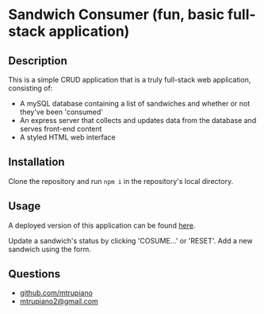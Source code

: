 # Sandwich Consumer (fun, basic full-stack application)

## Description
This is a simple CRUD application that is a truly full-stack web application, consisting of:  

 - A mySQL database containing a list of sandwiches and whether or not they've been 'consumed'
 - An express server that collects and updates data from the database and serves front-end content
 - A styled HTML web interface

## Installation
Clone the repository and run `npm i` in the repository's local directory.

## Usage
A deployed version of this application can be found [here](https://immense-tundra-11037.herokuapp.com/).

Update a sandwich's status by clicking 'COSUME...' or 'RESET'. Add a new sandwich using the form.

## Questions
- [github.com/mtrupiano](https://github.com/mtrupiano)
- mtrupiano2@gmail.com